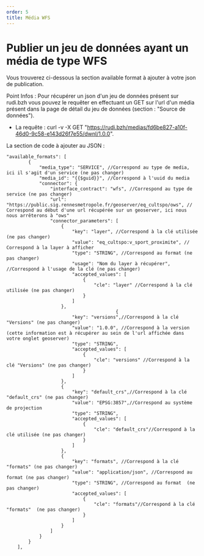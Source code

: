 ```yaml
---
order: 5
title: Média WFS
---
```


# Publier un jeu de données ayant un média de type WFS

Vous trouverez ci-dessous la section available format à ajouter à votre json de publication. 

Point Infos : Pour récupérer un json d'un jeu de données présent sur rudi.bzh vous pouvez le requêter en effectuant un GET sur l'url d'un média présent dans la page de détail du jeu de données (section : "Source de données"). 
* La requête : curl -v -X GET "https://rudi.bzh/medias/fd6be827-a10f-46d0-9c58-e143d26f7e55/dwnl/1.0.0".

La section de code à ajouter au JSON : 

```
"available_formats": [
        {
            "media_type": "SERVICE", //Correspond au type de media, ici il s'agit d'un service (ne pas changer)
            "media_id": "{{$guid}}", //Correspond à l'uuid du media
            "connector": {
                "interface_contract": "wfs", //Correspond au type de service (ne pas changer)
                "url": "https://public.sig.rennesmetropole.fr/geoserver/eq_cultspo/ows", // Correspond au début d'une url récupérée sur un geoserver, ici nous nous arrêterons à "ows"
                "connector_parameters": [
                    {
                        "key": "layer", //Correspond à la clé utilisée (ne pas changer)
                        "value": "eq_cultspo:v_sport_proximite", // Correspond à la layer à afficher
                        "type": "STRING", //Correspond au format (ne pas changer) 
                        "usage": "Nom du layer à récupérer", //Correspond à l'usage de la clé (ne pas changer)
                        "accepted_values": [
                            {
                                "cle": "layer" //Correspond à la clé utilisée (ne pas changer)
                            }
                        ]
                    },
                                        {
                        "key": "versions",//Correspond à la clé "Versions" (ne pas changer)
                        "value": "1.0.0", //Correspond à la version (cette information est à récupérer au sein de l'url affichée dans votre onglet geoserver)
                        "type": "STRING",
                        "accepted_values": [
                            {
                                "cle": "versions" //Correspond à la clé "Versions" (ne pas changer)
                            }
                        ]
                    },
                    {
                        "key": "default_crs",//Correspond à la clé "default_crs" (ne pas changer)
                        "value": "EPSG:3857",//Correspond au système de projection
                        "type": "STRING",
                        "accepted_values": [
                            {
                                "cle": "default_crs"//Correspond à la clé utilisée (ne pas changer)
                            }
                        ]
                    },
                    {
                        "key": "formats", //Correspond à la clé "formats" (ne pas changer)
                        "value": "application/json", //Correspond au format (ne pas changer)
                        "type": "STRING", //Correspond au format  (ne pas changer)
                        "accepted_values": [
                            {
                                "cle": "formats"//Correspond à la clé "formats"  (ne pas changer)
                            }
                        ]
                    }
                ]
            }
        }
    ],

```
